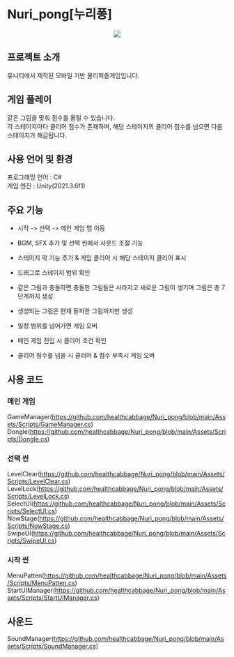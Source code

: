 # Nuri_pong[누리퐁]
<p align="center">
  <img src="https://github.com/healthcabbage/image/assets/49223403/3ad1c983-6bfb-4f1c-8b3c-909029433908">
</p>

## 프로젝트 소개
유니티에서 제작된 모바일 기반 물리퍼즐게임입니다.   


## 게임 플레이
같은 그림을 맞춰 점수를 올릴 수 있습니다.   
각 스테이지마다 클리어 점수가 존재하며, 해당 스테이지의 클리어 점수를 넘으면 다음 스테이지가 해금됩니다.


## 사용 언어 및 환경
프로그래밍 언어 : C#   
게임 엔진 : Unity(2021.3.6f1)


## 주요 기능
- 시작 -> 선택 -> 메인 게임 맵 이동

- BGM, SFX 추가 및 선택 씬에서 사운드 조절 기능

- 스테이지 락 기능 추가 & 게임 클리어 시 해당 스테이지 클리어 표시

- 드래그로 스테이지 범위 확인

- 같은 그림과 충돌하면 충돌한 그림들은 사라지고 새로운 그림이 생기며 그림은 총 7단계까지 생성

- 생성되는 그림은 현재 돌파한 그림까지만 생성

- 일정 범위를 넘어가면 게임 오버

- 메인 게임 진입 시 클리어 조건 확인

- 클리어 점수를 넘을 시 클리어 & 점수 부족시 게임 오버

## 사용 코드
### 메인 게임
GameManager(https://github.com/healthcabbage/Nuri_pong/blob/main/Assets/Scripts/GameManager.cs)   
Dongle(https://github.com/healthcabbage/Nuri_pong/blob/main/Assets/Scripts/Dongle.cs)

### 선택 씬
LevelClear(https://github.com/healthcabbage/Nuri_pong/blob/main/Assets/Scripts/LevelClear.cs)
LevelLock(https://github.com/healthcabbage/Nuri_pong/blob/main/Assets/Scripts/LevelLock.cs)
SelectUI(https://github.com/healthcabbage/Nuri_pong/blob/main/Assets/Scripts/SelectUI.cs)
NowStage(https://github.com/healthcabbage/Nuri_pong/blob/main/Assets/Scripts/NowStage.cs)
SwipeUI(https://github.com/healthcabbage/Nuri_pong/blob/main/Assets/Scripts/SwipeUI.cs)

### 시작 씬
MenuPatten(https://github.com/healthcabbage/Nuri_pong/blob/main/Assets/Scripts/MenuPatten.cs)
StartUIManager(https://github.com/healthcabbage/Nuri_pong/blob/main/Assets/Scripts/StartUIManager.cs)

## 사운드
SoundManager(https://github.com/healthcabbage/Nuri_pong/blob/main/Assets/Scripts/SoundManager.cs]
